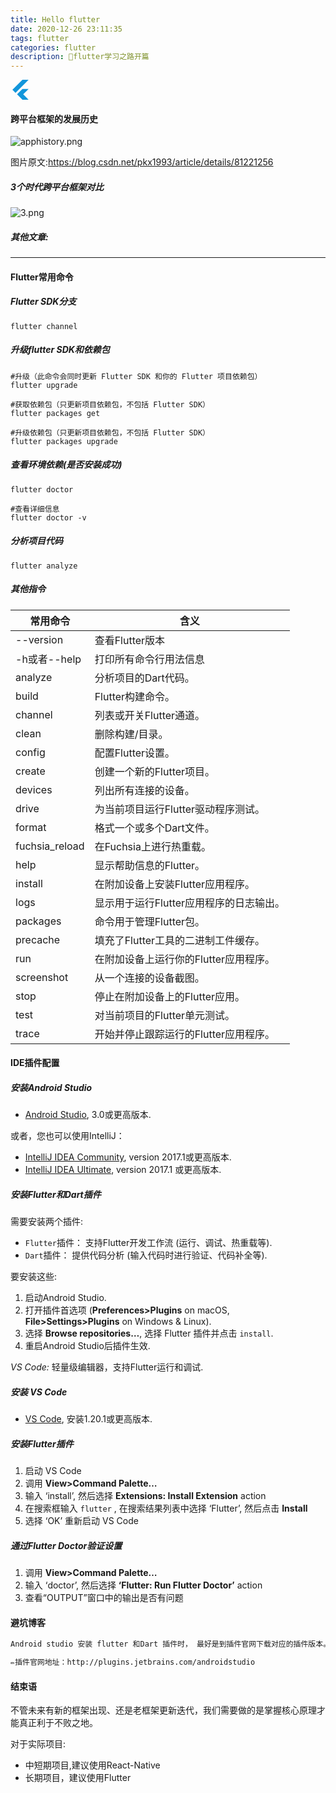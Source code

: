 ```yaml
---
title: Hello flutter
date: 2020-12-26 23:11:35
tags: flutter
categories: flutter
description: 🌱flutter学习之路开篇
---
```


<svg t="1608995651198" class="icon" viewBox="0 0 1024 1024" version="1.1" xmlns="http://www.w3.org/2000/svg" p-id="1959" width="32" height="32"><path d="M610.730667 0L98.133333 512 256 669.866667 925.184 0.512h-313.898667L610.730667 0z m0.597333 472.405333l-276.096 275.498667 276.053333 276.053333H925.866667l-275.626667-275.968 275.626667-275.626666h-314.496z" p-id="1960" fill="#1296db"></path></svg>

#### 跨平台框架的发展历史

![apphistory.png](https://s1.imagehub.cc/images/2020/12/30/apphistory.png)

图片原文:https://blog.csdn.net/pkx1993/article/details/81221256

##### 3个时代跨平台框架对比

![3.png](https://s1.imagehub.cc/images/2020/12/30/3.png)

##### 其他文章:

[Flutter概述、原理]: https://www.jianshu.com/p/17948001ce8a
[移动开发的跨平台技术发展史 | 技术头条]: https://blog.csdn.net/csdnnews/article/details/89629327

------

#### Flutter常用命令

##### Flutter SDK分支

```shell
flutter channel
```

##### 升级flutter SDK和依赖包

```shell
#升级（此命令会同时更新 Flutter SDK 和你的 Flutter 项目依赖包）
flutter upgrade

#获取依赖包（只更新项目依赖包，不包括 Flutter SDK）
flutter packages get

#升级依赖包（只更新项目依赖包，不包括 Flutter SDK）
flutter packages upgrade
```

##### 查看环境依赖(是否安装成功)

```shell
flutter doctor

#查看详细信息
flutter doctor -v	
```

##### 分析项目代码

```shell
flutter analyze
```

##### 其他指令

| 常用命令       | 含义                                    |
| -------------- | --------------------------------------- |
| --version      | 查看Flutter版本                         |
| -h或者--help   | 打印所有命令行用法信息                  |
| analyze        | 分析项目的Dart代码。                    |
| build          | Flutter构建命令。                       |
| channel        | 列表或开关Flutter通道。                 |
| clean          | 删除构建/目录。                         |
| config         | 配置Flutter设置。                       |
| create         | 创建一个新的Flutter项目。               |
| devices        | 列出所有连接的设备。                    |
| drive          | 为当前项目运行Flutter驱动程序测试。     |
| format         | 格式一个或多个Dart文件。                |
| fuchsia_reload | 在Fuchsia上进行热重载。                 |
| help           | 显示帮助信息的Flutter。                 |
| install        | 在附加设备上安装Flutter应用程序。       |
| logs           | 显示用于运行Flutter应用程序的日志输出。 |
| packages       | 命令用于管理Flutter包。                 |
| precache       | 填充了Flutter工具的二进制工件缓存。     |
| run            | 在附加设备上运行你的Flutter应用程序。   |
| screenshot     | 从一个连接的设备截图。                  |
| stop           | 停止在附加设备上的Flutter应用。         |
| test           | 对当前项目的Flutter单元测试。           |
| trace          | 开始并停止跟踪运行的Flutter应用程序。   |

#### IDE插件配置

##### 安装Android Studio

- [Android Studio](https://developer.android.com/studio/index.html), 3.0或更高版本.

或者，您也可以使用IntelliJ：

- [IntelliJ IDEA Community](https://www.jetbrains.com/idea/download/), version 2017.1或更高版本.
- [IntelliJ IDEA Ultimate](https://www.jetbrains.com/idea/download/), version 2017.1 或更高版本.

##### 安装Flutter和Dart插件

需要安装两个插件:

- `Flutter`插件： 支持Flutter开发工作流 (运行、调试、热重载等).
- `Dart`插件： 提供代码分析 (输入代码时进行验证、代码补全等).

要安装这些:

1. 启动Android Studio.
2. 打开插件首选项 (**Preferences>Plugins** on macOS, **File>Settings>Plugins** on Windows & Linux).
3. 选择 **Browse repositories…**, 选择 Flutter 插件并点击 `install`.
4. 重启Android Studio后插件生效.

*VS Code:* 轻量级编辑器，支持Flutter运行和调试.

##### 安装 VS Code

- [VS Code](https://code.visualstudio.com/), 安装1.20.1或更高版本.

##### 安装Flutter插件

1. 启动 VS Code
2. 调用 **View>Command Palette…**
3. 输入 ‘install’, 然后选择 **Extensions: Install Extension** action
4. 在搜索框输入 `flutter` , 在搜索结果列表中选择 ‘Flutter’, 然后点击 **Install**
5. 选择 ‘OK’ 重新启动 VS Code

##### 通过Flutter Doctor验证设置

1. 调用 **View>Command Palette…**
2. 输入 ‘doctor’, 然后选择 **‘Flutter: Run Flutter Doctor’** action
3. 查看“OUTPUT”窗口中的输出是否有问题



#### 避坑博客

[Android安装Flutter插件的坑]: https://blog.csdn.net/u014736095/article/details/89377692

```markdown
Android studio 安装 flutter 和Dart 插件时， 最好是到插件官网下载对应的插件版本。Android studio 3.1的版本对应的分别是 。 一定要保持版本号一致，否则会导致磁盘安装也是失败的。

✏️插件官网地址：http://plugins.jetbrains.com/androidstudio
```

[提示Flutter plugin not installed，实际已安装插件]: https://blog.csdn.net/kaixinlaok/article/details/110522275



#### 结束语

不管未来有新的框架出现、还是老框架更新迭代，我们需要做的是掌握核心原理才能真正利于不败之地。

对于实际项目:

- 中短期项目,建议使用React-Native
- 长期项目，建议使用Flutter

